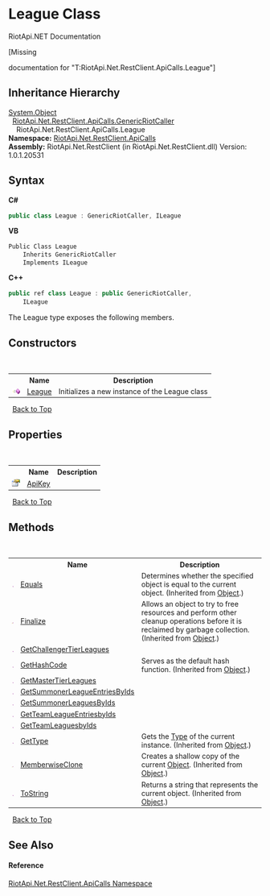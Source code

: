 # League Class
RiotApi.NET Documentation 

\[Missing <summary> documentation for "T:RiotApi.Net.RestClient.ApiCalls.League"\]


## Inheritance Hierarchy
<a href="http://msdn2.microsoft.com/en-us/library/e5kfa45b" target="_blank">System.Object</a><br />&nbsp;&nbsp;<a href="ea712f58-885c-44cf-0a0d-ebd29e84198e">RiotApi.Net.RestClient.ApiCalls.GenericRiotCaller</a><br />&nbsp;&nbsp;&nbsp;&nbsp;RiotApi.Net.RestClient.ApiCalls.League<br />
**Namespace:**&nbsp;<a href="ce503962-9d76-4097-585e-86aa8997f5c3">RiotApi.Net.RestClient.ApiCalls</a><br />**Assembly:**&nbsp;RiotApi.Net.RestClient (in RiotApi.Net.RestClient.dll) Version: 1.0.1.20531

## Syntax

**C#**<br />
``` C#
public class League : GenericRiotCaller, ILeague
```

**VB**<br />
``` VB
Public Class League
	Inherits GenericRiotCaller
	Implements ILeague
```

**C++**<br />
``` C++
public ref class League : public GenericRiotCaller, 
	ILeague
```

The League type exposes the following members.


## Constructors
&nbsp;<table><tr><th></th><th>Name</th><th>Description</th></tr><tr><td>![Public method](media/pubmethod.gif "Public method")</td><td><a href="650b2d3d-71a4-df57-b83f-0841e3b8eb5c">League</a></td><td>
Initializes a new instance of the League class</td></tr></table>&nbsp;
<a href="#league-class">Back to Top</a>

## Properties
&nbsp;<table><tr><th></th><th>Name</th><th>Description</th></tr><tr><td>![Public property](media/pubproperty.gif "Public property")</td><td><a href="1361d6f3-8a6c-a968-2edf-5e0bad1e1d74">ApiKey</a></td><td /></tr></table>&nbsp;
<a href="#league-class">Back to Top</a>

## Methods
&nbsp;<table><tr><th></th><th>Name</th><th>Description</th></tr><tr><td>![Public method](media/pubmethod.gif "Public method")</td><td><a href="http://msdn2.microsoft.com/en-us/library/bsc2ak47" target="_blank">Equals</a></td><td>
Determines whether the specified object is equal to the current object.
 (Inherited from <a href="http://msdn2.microsoft.com/en-us/library/e5kfa45b" target="_blank">Object</a>.)</td></tr><tr><td>![Protected method](media/protmethod.gif "Protected method")</td><td><a href="http://msdn2.microsoft.com/en-us/library/4k87zsw7" target="_blank">Finalize</a></td><td>
Allows an object to try to free resources and perform other cleanup operations before it is reclaimed by garbage collection.
 (Inherited from <a href="http://msdn2.microsoft.com/en-us/library/e5kfa45b" target="_blank">Object</a>.)</td></tr><tr><td>![Public method](media/pubmethod.gif "Public method")</td><td><a href="b42efb10-f40a-9548-8bb6-46a09729605e">GetChallengerTierLeagues</a></td><td /></tr><tr><td>![Public method](media/pubmethod.gif "Public method")</td><td><a href="http://msdn2.microsoft.com/en-us/library/zdee4b3y" target="_blank">GetHashCode</a></td><td>
Serves as the default hash function.
 (Inherited from <a href="http://msdn2.microsoft.com/en-us/library/e5kfa45b" target="_blank">Object</a>.)</td></tr><tr><td>![Public method](media/pubmethod.gif "Public method")</td><td><a href="2ed34422-a93a-7b2b-3d07-22cadaa15c0a">GetMasterTierLeagues</a></td><td /></tr><tr><td>![Public method](media/pubmethod.gif "Public method")</td><td><a href="f0f1942a-0d6f-983e-39d2-5bc2504e225d">GetSummonerLeagueEntriesByIds</a></td><td /></tr><tr><td>![Public method](media/pubmethod.gif "Public method")</td><td><a href="3a5df3aa-37f1-38f1-eaba-198a3c61f13f">GetSummonerLeaguesByIds</a></td><td /></tr><tr><td>![Public method](media/pubmethod.gif "Public method")</td><td><a href="ae342b5c-3d92-9d4a-7bca-529354097491">GetTeamLeagueEntriesbyIds</a></td><td /></tr><tr><td>![Public method](media/pubmethod.gif "Public method")</td><td><a href="5e2cac05-f95d-3ebb-5cdb-f42dc2cf902f">GetTeamLeaguesbyIds</a></td><td /></tr><tr><td>![Public method](media/pubmethod.gif "Public method")</td><td><a href="http://msdn2.microsoft.com/en-us/library/dfwy45w9" target="_blank">GetType</a></td><td>
Gets the <a href="http://msdn2.microsoft.com/en-us/library/42892f65" target="_blank">Type</a> of the current instance.
 (Inherited from <a href="http://msdn2.microsoft.com/en-us/library/e5kfa45b" target="_blank">Object</a>.)</td></tr><tr><td>![Protected method](media/protmethod.gif "Protected method")</td><td><a href="http://msdn2.microsoft.com/en-us/library/57ctke0a" target="_blank">MemberwiseClone</a></td><td>
Creates a shallow copy of the current <a href="http://msdn2.microsoft.com/en-us/library/e5kfa45b" target="_blank">Object</a>.
 (Inherited from <a href="http://msdn2.microsoft.com/en-us/library/e5kfa45b" target="_blank">Object</a>.)</td></tr><tr><td>![Public method](media/pubmethod.gif "Public method")</td><td><a href="http://msdn2.microsoft.com/en-us/library/7bxwbwt2" target="_blank">ToString</a></td><td>
Returns a string that represents the current object.
 (Inherited from <a href="http://msdn2.microsoft.com/en-us/library/e5kfa45b" target="_blank">Object</a>.)</td></tr></table>&nbsp;
<a href="#league-class">Back to Top</a>

## See Also


#### Reference
<a href="ce503962-9d76-4097-585e-86aa8997f5c3">RiotApi.Net.RestClient.ApiCalls Namespace</a><br />